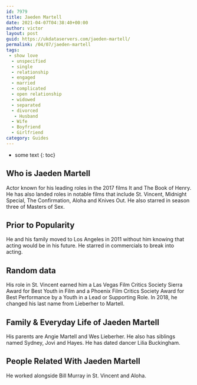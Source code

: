 ```yaml
---
id: 7979
title: Jaeden Martell
date: 2021-04-07T04:38:40+00:00
author: victor
layout: post
guid: https://ukdataservers.com/jaeden-martell/
permalink: /04/07/jaeden-martell
tags:
 - show love
  - unspecified
  - single
  - relationship
  - engaged
  - married
  - complicated
  - open relationship
  - widowed
  - separated
  - divorced
   - Husband
  - Wife
  - Boyfriend
  - Girlfriend
category: Guides
---
```


* some text
{: toc}


## Who is Jaeden Martell



Actor known for his leading roles in the 2017 films It and The Book of Henry. He has also landed roles in notable films that include St. Vincent, Midnight Special, The Confirmation, Aloha and Knives Out. He also starred in season three of Masters of Sex. 

                
                
                
## Prior to Popularity



He and his family moved to Los Angeles in 2011 without him knowing that acting would be in his future. He starred in commercials to break into acting. 

                
                
                
## Random data



His role in St. Vincent earned him a Las Vegas Film Critics Society Sierra Award for Best Youth in Film and a Phoenix Film Critics Society Award for Best Performance by a Youth in a Lead or Supporting Role. In 2018, he changed his last name from Lieberher to Martell. 

                
                
                
## Family & Everyday Life of Jaeden Martell



His parents are Angie Martell and Wes Lieberher. He also has siblings named Sydney, Jovi and Hayes. He has dated dancer Lilia Buckingham.

                
                
                
## People Related With Jaeden Martell



He worked alongside Bill Murray in St. Vincent and Aloha.

                
              
            
          
          
          